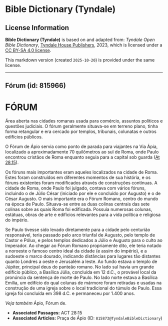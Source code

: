 # Bible Dictionary (Tyndale)

## License Information

**Bible Dictionary (Tyndale)** is based on and adapted from: _Tyndale Open Bible Dictionary_, [Tyndale House Publishers](https://tyndaleopenresources.com/), 2023, which is licensed under a [CC BY-SA 4.0 license](https://creativecommons.org/licenses/by-sa/4.0/legalcode.en).

This markdown version (created `2025-10-20`) is provided under the same license.



--------------------------------

## Fórum (id: 815966)

FÓRUM
=====

Área aberta nas cidades romanas usada para comércio, assuntos políticos e questões judiciais. O fórum geralmente situava\-se em terreno plano, tinha forma retangular e era cercado por templos, tribunais, colunatas e outros edifícios públicos.

O Fórum de Ápio servia como ponto de parada para viajantes na Via Ápia, localizado a aproximadamente 70 quilômetros ao sul de Roma, onde Paulo encontrou cristãos de Roma enquanto seguia para a capital sob guarda ([At 28\.15](https://ref.ly/Acts28:15)).

Os fóruns mais importantes eram aqueles localizados na cidade de Roma. Estes foram construídos em diferentes momentos de sua história, e os fóruns existentes foram modificados através de construções contínuas. A cidade de Roma, onde Paulo foi julgado, contava com vários fóruns, incluindo o de Júlio César (iniciado por ele e concluído por Augusto) e o de César Augusto. O mais importante era o Fórum Romano, centro do mundo na época de Paulo. Situava\-se entre as duas colinas centrais das sete colinas sobre as quais Roma foi edificada. Possuía numerosas colunas, estátuas, obras de arte e edifícios relevantes para a vida política e religiosa do império.

Se Paulo tivesse sido levado diretamente para a cidade pelo centurião responsável, teria passado pelo arco triunfal de Augusto, pelo templo de Castor e Pólux, e pelos templos dedicados a Júlio e Augusto para o culto ao Imperador. Ao chegar ao Fórum Romano propriamente dito, ele teria notado a noroeste o famoso centro ideal da cidade (e assim do império), e a sudoeste o marco dourado, indicando distâncias para lugares tão distantes quanto Londres a oeste e Jerusalém a leste. Ao fundo estava o templo de Júpiter, principal deus do panteão romano. No lado sul havia um grande edifício público, a Basílica Júlia, concluída em 12 d.C., o provável local da pronúncia da sentença de morte de Paulo. No lado norte estava a Basílica Emília, um edifício do qual colunas de mármore foram retiradas e usadas na construção de uma igreja sobre o local tradicional do túmulo de Paulo. Essa igreja foi concluída em 398 d.C. e permaneceu por 1\.400 anos.

*Veja também* Ápio, Fórum de.

* **Associated Passages:** ACT 28:15
* **Associated Articles:** Praça de Ápio (ID: `815873@TyndaleBibleDictionary`)

